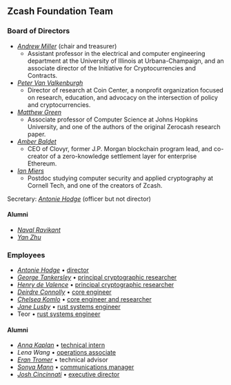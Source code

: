 <h2 id="team">Zcash Foundation Team</h2>

### Board of Directors

- [_Andrew Miller_](https://soc1024.com/) (chair and treasurer)
  - Assistant professor in the electrical and computer engineering department at the University of Illinois at Urbana-Champaign, and an associate director of the Initiative for Cryptocurrencies and Contracts.
- [_Peter Van Valkenburgh_](http://www.petervv.com/)
  - Director of research at Coin Center, a nonprofit organization focused on research, education, and advocacy on the intersection of policy and cryptocurrencies.
- [_Matthew Green_](https://isi.jhu.edu/~mgreen/)
  - Associate professor of Computer Science at Johns Hopkins University, and one of the authors of the original Zerocash research paper.
- [_Amber Baldet_](http://www.amberbaldet.com/)
  - CEO of Clovyr, former J.P. Morgan blockchain program lead, and co-creator of a zero-knowledge settlement layer for enterprise Ethereum.
- [_Ian Miers_](https://cs.jhu.edu/~imiers/)
  - Postdoc studying computer security and applied cryptography at Cornell Tech, and one of the creators of Zcash.
  
Secretary: [_Antonie Hodge_](https://twitter.com/antoniehodge) (officer but not director)

#### Alumni

- [_Naval Ravikant_](https://angel.co/naval)
- [_Yan Zhu_](https://diracdeltas.github.io/)

### Employees

- [_Antonie Hodge_](https://twitter.com/antoniehodge) • [director](https://www.zfnd.org/blog/welcome-antonie/)
- [_George Tankersley_](https://twitter.com/gtank__) • [principal cryptographic researcher](https://www.zfnd.org/blog/welcome-jane-and-teor/)
- [_Henry de Valence_](https://twitter.com/hdevalence) • [principal cryptographic researcher](https://www.zfnd.org/blog/henry-de-valence/)
- [_Deirdre Connolly_](https://twitter.com/durumcrustulum) • [core engineer](https://www.zfnd.org/blog/welcome-deirdre/)
- [_Chelsea Komlo_](https://twitter.com/chelseakomlo) • [core engineer and researcher](https://www.zfnd.org/blog/welcome-chelsea/)
- [_Jane Lusby_](https://twitter.com/yaahc_) • [rust systems engineer](https://www.zfnd.org/blog/welcome-jane-and-teor/)
- Teor • [rust systems engineer](https://www.zfnd.org/blog/welcome-jane-and-teor/)

#### Alumni

- [_Anna Kaplan_](https://twitter.com/kaplannie) • [technical intern](https://www.zfnd.org/blog/anna-kaplan-welcome/)
- _Lena Wang_ • [operations associate](https://www.zfnd.org/blog/welcome-lena/)
- [_Eran Tromer_](https://www.tau.ac.il/~tromer/) • technical advisor
- [_Sonya Mann_](https://twitter.com/sonyaellenmann) • [communications manager](https://www.zfnd.org/blog/welcome-sonya/)
- [_Josh Cincinnati_](https://twitter.com/acityinohio) • [executive director](https://www.zfnd.org/blog/farewell-josh/)
